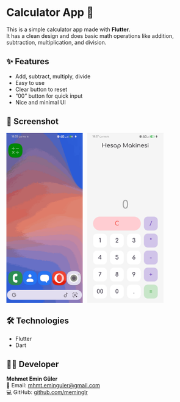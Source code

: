 # Calculator App 🧮

This is a simple calculator app made with **Flutter**.  
It has a clean design and does basic math operations like addition, subtraction, multiplication, and division.

## ✨ Features

- Add, subtract, multiply, divide  
- Easy to use  
- Clear button to reset  
- “00” button for quick input  
- Nice and minimal UI

## 📱 Screenshot

<p float="left">
  <img src="screen-20250416-183620 (3).gif" width="200" />
  &nbsp;
  <img src="Screenshot.png" width="200" />
</p>


## 🛠️ Technologies

- Flutter  
- Dart

## 👨‍💻 Developer

**Mehmet Emin Güler**  
📧 Email: [mhmt.eminguler@gmail.com](mailto:mhmt.eminguler@gmail.com)  
💻 GitHub: [github.com/meminglr](https://github.com/meminglr)

